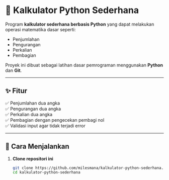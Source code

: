 # 🧮 Kalkulator Python Sederhana

Program **kalkulator sederhana berbasis Python** yang dapat melakukan operasi matematika dasar seperti:
- Penjumlahan
- Pengurangan
- Perkalian
- Pembagian  

Proyek ini dibuat sebagai latihan dasar pemrograman menggunakan **Python** dan **Git**.

---

## ✨ Fitur
✅ Penjumlahan dua angka  
✅ Pengurangan dua angka  
✅ Perkalian dua angka  
✅ Pembagian dengan pengecekan pembagi nol  
✅ Validasi input agar tidak terjadi error  

---

## 🚀 Cara Menjalankan

1. **Clone repositori ini**
   ```bash
   git clone https://github.com/milesmana/kalkulator-python-sederhana.git
   cd kalkulator-python-sederhana
